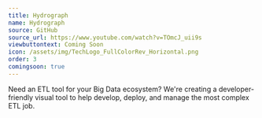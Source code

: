 ```yaml
---
title: Hydrograph
name: Hydrograph
source: GitHub
source_url: https://www.youtube.com/watch?v=TOmcJ_uii9s
viewbuttontext: Coming Soon
icon: /assets/img/TechLogo_FullColorRev_Horizontal.png
order: 3
comingsoon: true
---
```

Need an ETL tool for your Big Data ecosystem? We're creating a developer-friendly visual tool to help develop, deploy, and manage the most complex ETL job.
